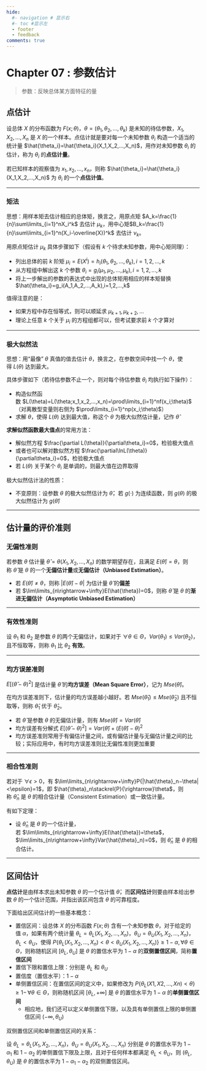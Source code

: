 ```yaml
---
hide:
  #- navigation # 显示右
  #- toc #显示左
  - footer
  - feedback
comments: true
---  
```


# Chapter 07 :  参数估计

> 参数：反映总体某方面特征的量

## 点估计

设总体 $X$ 的分布函数为 $F(x;\theta)$，$\theta=(\theta_1,\theta_2,...,\theta_k)$ 是未知的待估参数，$X_1,X_2,...,X_n$ 是 $X$ 的一个样本。点估计就是要对每一个未知参数 $\theta_i$ 构造一个适当的统计量 $\hat{\theta_i}=\hat{\theta_i}(X_1,X_2,...,X_n)$，用作对未知参数 $\theta_i$ 的估计，称为 $\theta_i$ 的**点估计量**。

若已知样本的观察值为 $x_1,x_2,...,x_n$，则称 $\hat{\theta_i}=\hat{\theta_i}(X_1,X_2,...,X_n)$ 为 $\theta_i$ 的一个**点估计值**。
***
### 矩法

思想：用样本矩去估计相应的总体矩，换言之，用原点矩 $A_k=\frac{1}{n}\sum\limits_{i=1}^nX_i^k$ 去估计 $\mu_k$，用中心矩$B_k=\frac{1}{n}\sum\limits_{i=1}^n(X_i-\overline{X})^k$ 去估计 $\nu_k$。

用原点矩估计 $\mu_k$ 具体步骤如下（假设有 $k$ 个待求未知参数，用中心矩同理）：

- 列出总体的前 $k$ 阶矩 $\mu_i=E(X^i)=h_i(\theta_1,\theta_2,...,\theta_k),i=1,2,...,k$
- 从方程组中解出这 $k$ 个参数 $\theta_i=g_i(\mu_1,\mu_2,...,\mu_k),i=1,2,...,k$
- 将上一步解出的参数的表达式中出现的总体矩用相应的样本矩替换$\hat{\theta_i}=g_i(A_1,A_2,...,A_k),i=1,2,...,k$

值得注意的是：

- 如果方程中存在恒等式，则可以顺延求 $\mu_{k+1},\mu_{k+2},...$
- 理论上任意 $k$ 个关于 $\mu_i$ 的方程组都可以，但考试要求前 $k$ 个才算对
***
### 极大似然法

思想：用“最像” $\theta$ 真值的值去估计 $\theta$，换言之，在参数空间中找一个 $\theta$，使得 $L(\theta)$ 达到最大。

具体步骤如下（若待估参数不止一个，则对每个待估参数 $\theta_i$ 均执行如下操作）：

- 构造似然函数 $L(\theta)=L(\theta;x_1,x_2,...,x_n)=\prod\limits_{i=1}^nf(x_i;\theta)$（对离散型变量则右侧为 $\prod\limits_{i=1}^np(x_i;\theta)$）
- 求解 $\theta$，使得 $L(\theta)$ 达到最大值，称这个 $\theta$ 为极大似然估计量，记作 $\hat{\theta}$

**求解似然函数最大值点**的常用方法：

- 解似然方程 $\frac{\partial L(\theta)}{\partial\theta_i}=0$，检验极大值点
- 或者也可以解对数似然方程 $\frac{\partial\ln⁡L(\theta)}{\partial\theta_i}=0$，检验极大值点
- 若 $L(\theta)$ 关于某个 $\theta_i$ 是单调的，则最大值在边界取得

极大似然估计法的性质：

- 不变原则：设参数 $\theta$ 的极大似然估计为 $\hat{\theta}$，若 $g(⋅)$ 为连续函数，则 $g(\theta)$ 的极大似然估计为 $g(\hat{\theta})$
***
## 估计量的评价准则

### 无偏性准则

若参数 $\theta$ 估计量 $\hat{\theta}=\theta(X_1,X_2,...,X_n)$ 的数学期望存在，且满足 $E(\hat{\theta})=\theta$，则称 $\hat{\theta}$ 是 $\theta$ 的一个**无偏估计量**或**无偏估计（Unbiased Estimation）**。

- 若 $E(\hat{\theta})\not=\theta$，则称 $|E(\hat{\theta})−\theta|$ 为估计量 $\hat{\theta}$ 的**偏差**
- 若 $\lim\limits_{n\rightarrow+\infty}E(\hat{\theta})=0$，则称 $\hat{\theta}$ 是 $\theta$ 的**渐进无偏估计（Asymptotic Unbiased Estimation）**
***
### 有效性准则

设 $\theta_1$ 和 $\theta_2$ 是参数 $\theta$ 的两个无偏估计，如果对于 $\forall\theta\in\Theta$，$Var(\theta_1)\leq Var(\theta_2)$，且不恒取等，则称 $\theta_1$ 比 $\theta_2$ **有效**。
***
### 均方误差准则

$E[(\hat{\theta}−\theta)^2]$ 是估计量 $\hat{\theta}$ 的**均方误差（Mean Square Error）**，记为 $Mse(\hat{\theta})$。

在均方误差准则下，估计量的均方误差越小越好。若 $Mse(\hat{\theta}_1)\leq Mse(\hat{\theta}_2)$ 且不恒取等，则称 $\hat{\theta}_1$ 优于 $\hat{\theta}_2$。

- 若 $\hat{\theta}$ 是参数 $\theta$ 的无偏估计量，则有 $Mse(\hat{\theta})=Var(\hat{\theta})$
- 均方误差有分解式 $E[(\hat{\theta}−\theta)^2]=Var(\hat{\theta})+(E(\hat{\theta})−\theta)^2$
- 均方误差准则常用于有偏估计量之间，或有偏估计量与无偏估计量之间的比较；实际应用中，有时均方误差准则比无偏性准则更加重要
***
### 相合性准则

若对于 $\forall\epsilon>0$，有 $\lim\limits_{n\rightarrow+\infty}P{|\hat{\theta}_n−\theta|<\epsilon}=1$，即 $\hat{\theta}_n\stackrel{P}{\rightarrow}\theta$，则称 $\hat{\theta}_n$ 是 $\theta$ 的相合估计量（Consistent Estimation）或一致估计量。

有如下定理：

- 设 $\hat{\theta}_n$ 是 $\theta$ 的一个估计量，若 $\lim\limits_{n\rightarrow+\infty}E(\hat{\theta})=\theta$，$\lim\limits_{n\rightarrow+\infty}Var(\hat{\theta}_n)=0$，则 $\hat{\theta}_n$ 是 $θ$ 的相合估计。
***
## 区间估计

**点估计**是由样本求出未知参数 $\theta$ 的一个估计值 $\hat{\theta}$，而**区间估计**则要由样本给出参数 $\theta$ 的一个估计范围，并指出该区间包含 $\theta$ 的可靠程度。

下面给出区间估计的一些基本概念：

- 置信区间：设总体 $X$ 的分布函数 $F(x;\theta)$ 含有一个未知参数 $\theta$，对于给定的值 $\alpha$，如果有两个统计量 $\theta_L=\theta_L(X_1,X_2,...,X_n)$，$\theta_U=\theta_U(X_1,X_2,...,X_n)$，$\theta_L<\theta_U$，使得 $P\{\theta_L(X_1,X_2,...,X_n)<\theta<\theta_U(X_1,X_2,...,X_n)\}\geq 1−\alpha,\forall\theta\in\Theta$，则称随机区间 $[\theta_L,\theta_U]$ 是 $\theta$ 的置信水平为 $1−\alpha$ 的**双侧置信区间**，简称**置信区间**
- 置信下限和置信上限：分别是 $\theta_L$ 和 $\theta_U$
- 置信度（置信水平）：$1−\alpha$
- 单侧置信区间：在置信区间的定义中，如果修改为 $P\{\theta_L(X1,X2,...,Xn)<θ\}\geq 1−\,\forall\theta\in\Theta$，则称随机区间 $[\theta_L,+\infty]$ 是 $\theta$ 的置信水平为 $1−\alpha$ 的**单侧置信区间**
    - 相应地，我们还可以定义单侧置信下限，以及具有单侧置信上限的单侧置信区间 $(−\infty,\theta_U)$

双侧置信区间和单侧置信区间的关系：

设 $\theta_L=\theta_L(X_1,X_2,...,X_n)$，$\theta_U=\theta_U(X_1,X_2,...,X_n)$ 分别是 $\theta$ 的置信水平为 $1−\alpha_1$ 和 $1−\alpha_2$ 的单侧置信下限及上限，且对于任何样本都满足 $\theta_L<\theta_U$，则 $(\theta_L,\theta_U)$ 是 $\theta$ 的置信水平为 $1−\alpha_1−\alpha_2$ 的双侧置信区间。